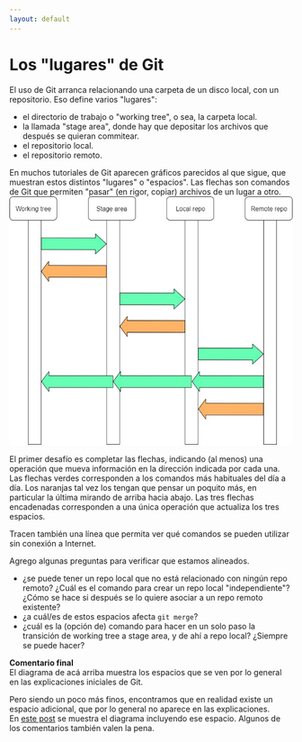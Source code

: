 ```yaml
---
layout: default
---
```


# Los "lugares" de Git
El uso de Git arranca relacionando una carpeta de un disco local, con un repositorio. Eso define varios "lugares":
- el directorio de trabajo o "working tree", o sea, la carpeta local.
- la llamada "stage area", donde hay que depositar los archivos que después se quieran commitear.
- el repositorio local.
- el repositorio remoto.

En muchos tutoriales de Git aparecen gráficos parecidos al que sigue, que muestran estos distintos "lugares" o "espacios". Las flechas son comandos de Git que permiten "pasar" (en rigor, copiar) archivos de un lugar a otro.
![espacios de Git - para completar](./images/git-spaces-diagram.jpg)

El primer desafío es completar las flechas, indicando (al menos) una operación que mueva información en la dirección indicada por cada una.
Las flechas verdes corresponden a los comandos más habituales del día a día. Los naranjas tal vez los tengan que pensar un poquito más, en particular la última mirando de arriba hacia abajo.
Las tres flechas encadenadas corresponden a una única operación que actualiza los tres espacios.

Tracen también una línea que permita ver qué comandos se pueden utilizar sin conexión a Internet.

Agrego algunas preguntas para verificar que estamos alineados.
- ¿se puede tener un repo local que no está relacionado con ningún repo remoto? ¿Cuál es el comando para crear un repo local "independiente"? ¿Cómo se hace si después se lo quiere asociar a un repo remoto existente?
- ¿a cuál/es de estos espacios afecta `git merge`?
- ¿cuál es la (opción de) comando para hacer en un solo paso la transición de working tree a stage area, y de ahí a repo local? ¿Siempre se puede hacer?

**Comentario final**  
El diagrama de acá arriba muestra los espacios que se ven por lo general en las explicaciones iniciales de Git.

Pero siendo un poco más finos, encontramos que en realidad existe un espacio adicional, que por lo general no aparece en las explicaciones.  
En [este post](https://www.reddit.com/r/git/comments/99ul9f/git_workflow_diagram_showcasing_the_role_of/) se muestra el diagrama incluyendo ese espacio. Algunos de los comentarios también valen la pena.

